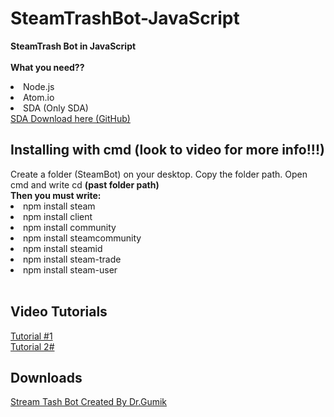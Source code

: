 # SteamTrashBot-JavaScript

<b>SteamTrash Bot in JavaScript</b><br />
<br />
<b>What you need??</b><br />
<li>Node.js</li>
<li>Atom.io</li>
<li>SDA (Only SDA)</li>
<a href="https://github.com/Jessecar96/SteamDesktopAuthenticator">SDA Download here (GitHub)</a>
<h2>Installing with cmd (look to video for more info!!!)</h2>
Create a folder (SteamBot) on your desktop. Copy the folder path. Open cmd and write cd <b>(past folder path)</b><br />
<b>Then you must write:</b><br />
<li>npm install steam</li>
<li>npm install client</li>
<li>npm install community</li>
<li>npm install steamcommunity</li>
<li>npm install steamid</li>
<li>npm install steam-trade</li>
<li>npm install steam-user</li>
<br />
<h2>Video Tutorials</h2>
<a href="https://www.youtube.com/channel/UCd2ujTlK79FsUfF1aEJnh3w">Tutorial #1</a><br />
<a href="https://youtu.be/kBytUD6SFH0">Tutorial 2#</a><br />
<h2>Downloads</h2>
<a href="http://www.mediafire.com/file/kcu4tccalyxqoyu/Steam+Trash+Bot+by+Gumik.rar">Stream Tash Bot Created By Dr.Gumik</a><br />

